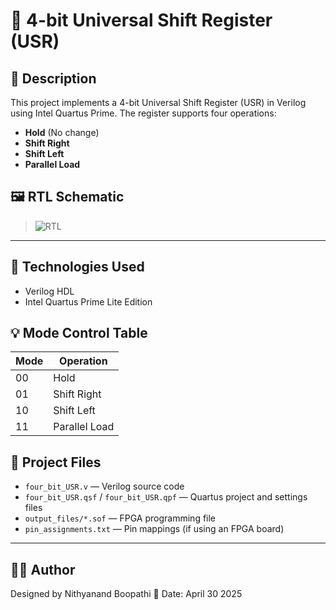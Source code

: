# 🔄 4-bit Universal Shift Register (USR)

## 📌 Description

This project implements a 4-bit Universal Shift Register (USR) in Verilog using Intel Quartus Prime. The register supports four operations:

- **Hold** (No change)
- **Shift Right**
- **Shift Left**
- **Parallel Load**

## 🖼️ RTL Schematic


> ![RTL]([path/to/rtl_image.png](https://github.com/Nithyanand-b/4-Bit-Universal-Shift-Register/blob/main/Screenshot%202025-05-30%20212127.png))

---

## 🔧 Technologies Used

- Verilog HDL  
- Intel Quartus Prime Lite Edition

## 💡 Mode Control Table

| Mode | Operation     |
|------|---------------|
| 00   | Hold          |
| 01   | Shift Right   |
| 10   | Shift Left    |
| 11   | Parallel Load |

## 📂 Project Files

- `four_bit_USR.v` — Verilog source code  
- `four_bit_USR.qsf` / `four_bit_USR.qpf` — Quartus project and settings files  
- `output_files/*.sof` — FPGA programming file  
- `pin_assignments.txt` — Pin mappings (if using an FPGA board)

---

## 👨‍💻 Author

Designed by Nithyanand Boopathi
📅 Date: April 30 2025

